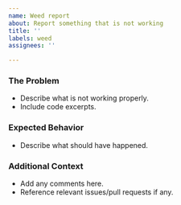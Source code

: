 ```yaml
---
name: Weed report
about: Report something that is not working
title: ''
labels: weed
assignees: ''

---
```


### The Problem
* Describe what is not working properly.
* Include code excerpts.

### Expected Behavior
* Describe what should have happened.

### Additional Context
* Add any comments here.
* Reference relevant issues/pull requests if any.
